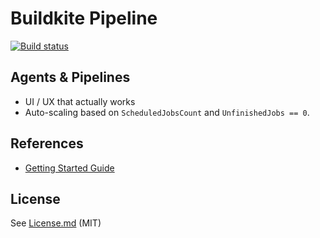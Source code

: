 # Buildkite Pipeline

[![Build status](https://badge.buildkite.com/3c0dbf960705dcdffcd79a6e8623e55ac82339908763c68158.svg)](https://buildkite.com/hivemind-llc/bash-example)

## Agents & Pipelines

* UI / UX that actually works
* Auto-scaling based on `ScheduledJobsCount` and `UnfinishedJobs == 0`.

## References

* [Getting Started Guide](https://buildkite.com/docs/guides/getting-started)

## License

See [License.md](License.md) (MIT)
